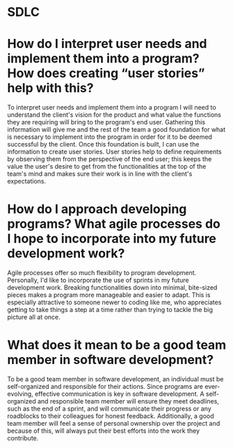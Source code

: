 # SDLC

# How do I interpret user needs and implement them into a program? How does creating “user stories” help with this?

To interpret user needs and implement them into a program I will need to understand the client's vision for the product and what value the functions they are requiring will bring to the program's end user. Gathering this information will give me and the rest of the team a good foundation for what is necessary to implement into the program in order for it to be deemed successful by the client. Once this foundation is built, I can use the information to create user stories. User stories help to define requirements by observing them from the perspective of the end user; this keeps the value the user's desire to get from the functionalities at the top of the team's mind and makes sure their work is in line with the client's expectations.  

# How do I approach developing programs? What agile processes do I hope to incorporate into my future development work?
Agile processes offer so much flexibility to program development. Personally, I'd like to incorporate the use of sprints in my future development work. Breaking functionalities down into minimal, bite-sized pieces makes a program more manageable and easier to adapt. This is especially attractive to someone newer to coding like me, who appreciates getting to take things a step at a time rather than trying to tackle the big picture all at once. 

# What does it mean to be a good team member in software development?

To be a good team member in software development, an individual must be self-organized and responsible for their actions. Since programs are ever-evolving, effective communication is key in software development. A self-organized and responsible team member will ensure they meet deadlines, such as the end of a sprint, and will communicate their progress or any roadblocks to their colleagues for honest feedback. Additionally, a good team member will feel a sense of personal ownership over the project and because of this, will always put their best efforts into the work they contribute. 
